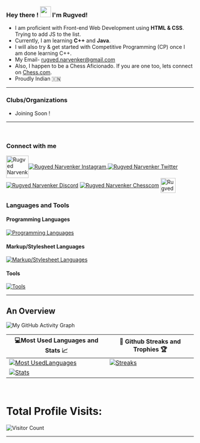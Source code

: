 ### Hey there ! <img src="https://github.com/TheDudeThatCode/TheDudeThatCode/blob/master/Assets/Hi.gif" width="29px"> I'm Rugved!

- I am proficient with Front-end Web Development using <strong>HTML & CSS</strong>. Trying to add JS to the list. 
- Currently, I am learning <strong>C++</strong> and <strong>Java</strong>.<br>
- I will also try & get started with Competitive Programming (CP) once I am done learning C++.
- My Email- rugved.narvenker@gmail.com<br>
- Also, I happen to be a Chess Aficionado. If you are one too, lets connect on [Chess.com](https://www.chess.com/member/rugved-narvenker).<br>
- Proudly Indian :india:

<hr/>

### Clubs/Organizations
- Joining Soon !

<hr/>
<br>

  <h3 align="left">Connect with me</h3>
<p align="left">
  
  <a href="https://www.linkedin.com/in/rugved-narvenker/" target="blank">
    <img
      align="center"
      src="https://img.icons8.com/color/48/000000/linkedin.png"
      alt="Rugved Narvenker LinkedIn"
      height="60"
      width="60"
  /></a><a href="https://www.instagram.com/rugvednarvenker/" target="blank"
    ><img
      align="center"
      src="https://img.icons8.com/fluency/60/000000/instagram-new.png"
      alt="Rugved Narvenker Instagram"
  /></a><a href="https://twitter.com/NarvenkerRugved" target="blank">
    <img
      align="center"   
      src="https://img.icons8.com/color/60/000000/twitter-squared.png"
      alt="Rugved Narvenker Twitter"
  /></a><a href="discordapp.com/users/Rugved#9229" target="blank"
    ><img
      align="center"
      src="https://img.icons8.com/color/60/000000/discord--v2.png"
      alt="Rugved Narvenker Discord"
  /></a>
  <a href="https://www.chess.com/member/rugved-narvenker" target="blank"
    ><img
      align="center"
      src="https://img.icons8.com/color/48/1A1A1A/chess-com.png"
      alt="Rugved Narvenker Chesscom"
  /></a>  
  <a href="mailto: rugved.narvenker@gmail.com">
    <img 
      align="center" 
      src="https://img.icons8.com/color/50/000000/gmail--v1.png" 
      alt="Rugved Narvenker Email" 
      height="40" 
      width="40"
  /></a>
</p>
 

<h3 align="left">Languages and Tools</h3>
<h4 align="left">Programming Languages</h5>
 <a href="#" target="_blank">
    <img
      src="https://skillicons.dev/icons?i=c,cpp,js,)](https://skillicons.dev"
      alt="Programming Languages"
    />
  </a>
  
<h4 align="left">Markup/Stylesheet Languages</h4>
 <a href="#" target="_blank">
    <img
      src="https://skillicons.dev/icons?i=html,css,bootstrap,)](https://skillicons.dev"
      alt="Markup/Stylesheet Languages"
    />
  </a>
  
<h4 align="left">Tools</h4>
 <a href="#" target="_blank">
    <img
      src="https://skillicons.dev/icons?i=git,github,vscode,)](https://skillicons.dev"
      alt="Tools"
    />
  </a>
<br>
<hr/>

<h2 align="left">An Overview</h2>

![My GitHub Activity Graph](https://activity-graph.herokuapp.com/graph?username=Rugved1512&theme=react-dark)

|💻Most Used Languages and Stats 📈|🎯 Github Streaks and Trophies 🏆|
|-----------------------------------|----------------------------------|
|[![Most UsedLanguages](https://github-readme-stats.vercel.app/api/top-langs/?username=Rugved1512&show_icons=true&theme=chartreuse-dark&layout=compact&hide_title=true)](https://github.com/Rugved1512)|[![Streaks](https://github-readme-streak-stats.herokuapp.com/?user=Rugved1512&theme=github-dark&hide_border=true)](https://github.com/Rugved1512)
|[![Stats](https://github-readme-stats.vercel.app/api?username=Rugved1512&show_icons=true&theme=chartreuse-dark&hide_title=true)](https://github.com/Rugved1512)|
<br>
<h1 >Total Profile Visits:</h1> 

![Visitor Count](https://profile-counter.glitch.me/Rugved1512/count.svg)

<hr/>
